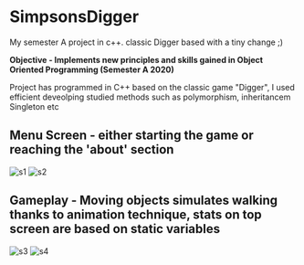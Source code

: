 # SimpsonsDigger
My semester A project in c++. classic Digger based with a tiny change ;)

**Objective - Implements new principles and skills gained in Object Oriented Programming (Semester A 2020)**

Project has programmed in C++ based on the classic game "Digger", I used efficient deveolping studied methods such as polymorphism, inheritancem Singleton etc

## Menu Screen - either starting the game or reaching the 'about' section

![s1](https://user-images.githubusercontent.com/72853162/108853792-d10f3380-75ef-11eb-9100-db31e547587a.JPG)
![s2](https://user-images.githubusercontent.com/72853162/108853797-d1a7ca00-75ef-11eb-856f-95ece35ad869.JPG)

## Gameplay - Moving objects simulates walking thanks to animation technique, stats on top screen are based on static variables

![s3](https://user-images.githubusercontent.com/72853162/108853798-d2406080-75ef-11eb-97a2-3ba37bd578ca.JPG)
![s4](https://user-images.githubusercontent.com/72853162/108853801-d2406080-75ef-11eb-9bcc-d9ccd3b3f35f.JPG)
